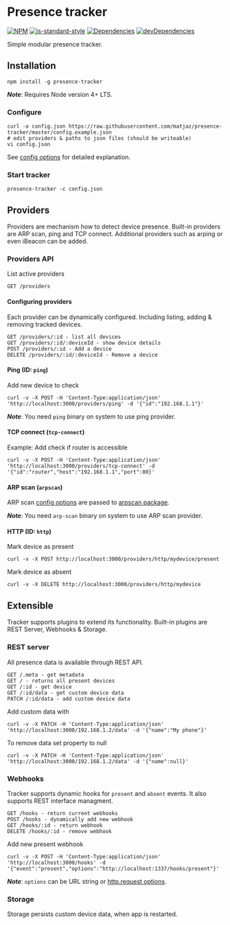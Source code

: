 # Presence tracker
[![NPM][npm-image]][npm-url] [![js-standard-style][standard-image]][standard-url] [![Dependencies][david-image]][david-url] [![devDependencies][david-dev-image]][david-dev-url]

Simple modular presence tracker.

## Installation

    npm install -g presence-tracker

***Note***: Requires Node version 4+ LTS.

### Configure

    curl -o config.json https://raw.githubusercontent.com/matjaz/presence-tracker/master/config.example.json
    # edit providers & paths to json files (should be writeable)
    vi config.json

See [config options][config_options] for detailed explanation.

### Start tracker

    presence-tracker -c config.json

## Providers
Providers are mechanism how to detect device presence. Built-in providers are ARP scan, ping and TCP connect. Additional providers such as arping or even iBeacon can be added.

### Providers API

List active providers

    GET /providers

#### Configuring providers

Each provider can be dynamically configured. Including listing, adding & removing tracked devices.

    GET /providers/:id - list all devices
    GET /providers/:id/:deviceId - show device details
    POST /providers/:id - Add a device
    DELETE /providers/:id/:deviceId - Remove a device

#### Ping (ID: `ping`)

Add new device to check

    curl -v -X POST -H 'Content-Type:application/json' 'http://localhost:3000/providers/ping' -d '{"id":"192.168.1.1"}'

***Note***: You need `ping` binary on system to use ping provider.

#### TCP connect (`tcp-connect`)

Example: Add check if router is accessible

    curl -v -X POST -H 'Content-Type:application/json' 'http://localhost:3000/providers/tcp-connect' -d '{"id":"router","host":"192.168.1.1","port":80}'

#### ARP scan (`arpscan`)

ARP scan [config options][config_options] are passed to [arpscan package][arpscan-package].

***Note***: You need `arp-scan` binary on system to use ARP scan provider.

#### HTTP (ID: `http`)

Mark device as present

    curl -v -X POST http://localhost:3000/providers/http/mydevice/present

Mark device as absent

    curl -v -X DELETE http://localhost:3000/providers/http/mydevice

## Extensible
Tracker supports plugins to extend its functionality. Built-in plugins are REST Server, Webhooks & Storage.

### REST server
All presence data is available through REST API.

    GET /.meta - get metadata
    GET / - returns all present devices
    GET /:id - get device
    GET /:id/data - get custom device data
    PATCH /:id/data - add custom device data

Add custom data with

    curl -v -X PATCH -H 'Content-Type:application/json' 'http://localhost:3000/192.168.1.2/data' -d '{"name":"My phone"}'

To remove data set property to null

    curl -v -X PATCH -H 'Content-Type:application/json' 'http://localhost:3000/192.168.1.2/data' -d '{"name":null}'

### Webhooks
Tracker supports dynamic hooks for `present` and `absent` events. It also supports REST interface managment.

    GET /hooks - return current webhooks
    POST /hooks - dynamically add new webhook
    GET /hooks/:id - return webhook
    DELETE /hooks/:id - remove webhook

Add new present webhook

    curl -v -X POST -H 'Content-Type:application/json' 'http://localhost:3000/hooks' -d '{"event":"present","options":"http://localhost:1337/hooks/present"}'

***Note***: `options` can be URL string or [http.request options][request_options].

### Storage
Storage persists custom device data, when app is restarted.

[config_options]: https://github.com/matjaz/presence-tracker/wiki/Config-options
[request_options]: https://nodejs.org/api/http.html#http_http_request_options_callback
[arpscan-package]: https://www.npmjs.com/package/arpscan
[npm-image]: https://img.shields.io/npm/v/presence-tracker.svg
[npm-url]: https://www.npmjs.com/package/presence-tracker
[standard-image]: https://img.shields.io/badge/code%20style-standard-brightgreen.svg
[standard-url]: http://standardjs.com
[david-image]: https://img.shields.io/david/matjaz/presence-tracker.svg?style=flat
[david-url]: https://david-dm.org/matjaz/presence-tracker
[david-dev-image]: https://img.shields.io/david/dev/matjaz/presence-tracker.svg?style=flat
[david-dev-url]: https://david-dm.org/matjaz/presence-tracker#info=devDependencies
